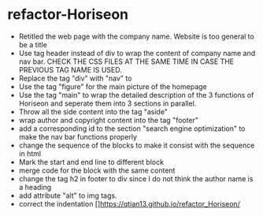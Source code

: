 # refactor-Horiseon

- Retitled the web page with the company name. Website is too general to be a title
- Use tag header instead of div to wrap the content of company name and nav bar. 
CHECK THE CSS FILES AT THE SAME TIME IN CASE THE PREVIOUS TAG NAME IS USED.
- Replace the tag "div" with "nav" to 
- Use the tag "figure" for the main picture of the homepage 
- Use the tag "main" to wrap the detailed description of the 3 functions of Horiseon and seperate them into 3 sections in parallel.
- Throw all the side content into the tag "aside"
- wrap author and copyright content into the tag "footer"
- add a corresponding id to the section "search engine optimization" to make the nav bar functions properly
- change the sequence of the blocks to make it consist with the sequence in html
- Mark the start and end line to different block
- merge code for the block with the same content
- change the tag h2 in footer to div since I do not think the author name is a heading
- add attribute "alt" to img tags.
- correct the indentation
[]https://qtian13.github.io/refactor_Horiseon/

